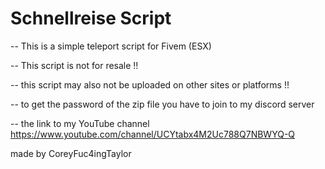 # Schnellreise Script

-- This is a simple teleport script for Fivem (ESX)

-- This script is not for resale !!

-- this script may also not be uploaded on other sites or platforms !!

-- to get the password of the zip file you have to join to my discord server

-- the link to my YouTube channel https://www.youtube.com/channel/UCYtabx4M2Uc788Q7NBWYQ-Q 

made by CoreyFuc4ingTaylor
